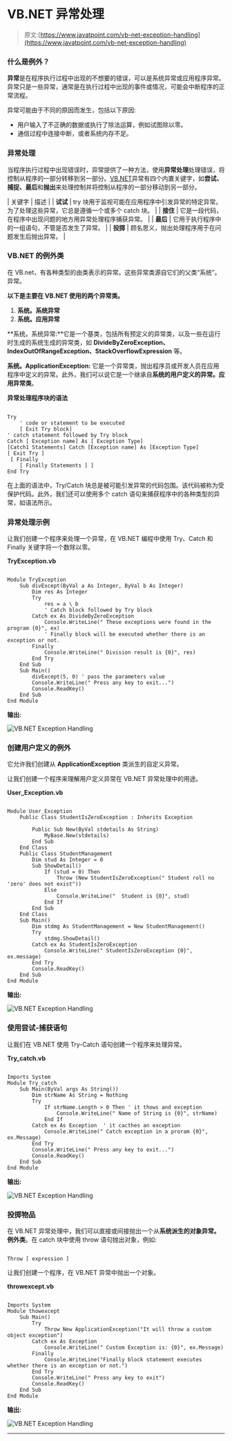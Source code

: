 # VB.NET 异常处理

> 原文:[https://www.javatpoint.com/vb-net-exception-handling](https://www.javatpoint.com/vb-net-exception-handling)

### 什么是例外？

**异常**是在程序执行过程中出现的不想要的错误，可以是系统异常或应用程序异常。异常只是一些异常，通常是在执行过程中出现的事件或情况，可能会中断程序的正常流程。

异常可能由于不同的原因而发生，包括以下原因:

*   用户输入了不正确的数据或执行了除法运算，例如试图除以零。
*   通信过程中连接中断，或者系统内存不足。

### 异常处理

当程序执行过程中出现错误时，异常提供了一种方法，使用**异常处理**处理错误，将控制从程序的一部分转移到另一部分。[VB.NET](https://www.javatpoint.com/vb-net)异常有四个内置关键字，如**尝试、捕捉、最后**和**抛出**来处理控制并将控制从程序的一部分移动到另一部分。

| 关键字 | 描述 |
| **试试** | try 块用于监视可能在应用程序中引发异常的特定异常。为了处理这些异常，它总是遵循一个或多个 catch 块。 |
| **接住** | 它是一段代码，在程序中出现问题的地方用异常处理程序捕获异常。 |
| **最后** | 它用于执行程序中的一组语句，不管是否发生了异常。 |
| **投掷** | 顾名思义，抛出处理程序用于在问题发生后抛出异常。 |

### VB.NET 的例外类

在 VB.net，有各种类型的由类表示的异常。这些异常类源自它们的父类“系统”。异常。

**以下是主要在 VB.NET 使用的两个异常类。**

1.  **系统。系统异常**
2.  **系统。应用异常**

**系统。系统异常:**它是一个基类，包括所有预定义的异常类，以及一些在运行时生成的系统生成的异常类，如 **DivideByZeroException、IndexOutOfRangeException、StackOverflowExpression** 等。

**系统。ApplicationException:** 它是一个异常类，抛出程序员或开发人员在应用程序中定义的异常。此外，我们可以说它是一个继承自**系统的用户定义的异常。应用异常类**。

**异常处理程序块的语法**

```

Try
	' code or statement to be executed
	[ Exit Try block]
' catch statement followed by Try block
Catch [ Exception name] As [ Exception Type] 
[Catch1 Statements] Catch [Exception name] As [Exception Type]
[ Exit Try ]
 [ Finally
	[ Finally Statements ] ]
End Try

```

在上面的语法中，Try/Catch 块总是被可能引发异常的代码包围。该代码被称为受保护代码。此外，我们还可以使用多个 catch 语句来捕获程序中的各种类型的异常，如语法所示。

### 异常处理示例

让我们创建一个程序来处理一个异常，在 VB.NET 编程中使用 Try、Catch 和 Finally 关键字将一个数除以零。

**TryException.vb**

```

Module TryException
    Sub divExcept(ByVal a As Integer, ByVal b As Integer)
        Dim res As Integer
        Try
            res = a \ b
            ' Catch block followed by Try block
        Catch ex As DivideByZeroException
            Console.WriteLine(" These exceptions were found in the program {0}", ex)
            ' Finally block will be executed whether there is an exception or not.
        Finally
            Console.WriteLine(" Division result is {0}", res)
        End Try
    End Sub
    Sub Main()
        divExcept(5, 0) ' pass the parameters value
        Console.WriteLine(" Press any key to exit...")
        Console.ReadKey()
    End Sub
End Module

```

**输出:**

![VB.NET Exception Handling](img/e7e64431447f826671cee550c5a42db3.png)

### 创建用户定义的例外

它允许我们创建从 **ApplicationException** 类派生的自定义异常。

让我们创建一个程序来理解用户定义异常在 VB.NET 异常处理中的用途。

**User_Exception.vb**

```

Module User_Exception
    Public Class StudentIsZeroException : Inherits Exception

        Public Sub New(ByVal stdetails As String)
            MyBase.New(stdetails)
        End Sub
    End Class
    Public Class StudentManagement
        Dim stud As Integer = 0
        Sub ShowDetail()
            If (stud = 0) Then
                Throw (New StudentIsZeroException(" Student roll no 'zero' does not exist"))
            Else
                Console.WriteLine("  Student is {0}", stud)
            End If
        End Sub
    End Class
    Sub Main()
        Dim stdmg As StudentManagement = New StudentManagement()
        Try
            stdmg.ShowDetail()
        Catch ex As StudentIsZeroException
            Console.WriteLine(" StudentIsZeroException {0}", ex.message)
        End Try
        Console.ReadKey()
    End Sub
End Module

```

**输出:**

![VB.NET Exception Handling](img/acf4c9a49c74d9cd41511f6c87d750e1.png)

### 使用尝试-捕获语句

让我们在 VB.NET 使用 Try-Catch 语句创建一个程序来处理异常。

**Try_catch.vb**

```

Imports System
Module Try_catch
    Sub Main(ByVal args As String())
        Dim strName As String = Nothing
        Try
            If strName.Length > 0 Then ' it thows and exception
                Console.WriteLine(" Name of String is {0}", strName)
            End If
        Catch ex As Exception  ' it cacthes an exception
            Console.WriteLine(" Catch exception in a proram {0}", ex.Message)
        End Try
        Console.WriteLine(" Press any key to exit...")
        Console.ReadKey()
    End Sub
End Module

```

**输出:**

![VB.NET Exception Handling](img/c4d70d5d22a9c1cfc8c9c2952ff7b734.png)

### 投掷物品

在 VB.NET 异常处理中，我们可以直接或间接抛出一个从**系统派生的对象异常。例外类**。在 catch 块中使用 throw 语句抛出对象，例如:

```

Throw [ expression ]

```

让我们创建一个程序，在 VB.NET 异常中抛出一个对象。

**throwexcept.vb**

```

Imports System
Module thowexcept
    Sub Main()
        Try
            Throw New ApplicationException("It will throw a custom object exception")
        Catch ex As Exception
            Console.WriteLine(" Custom Exception is: {0}", ex.Message)
        Finally
            Console.WriteLine("Finally block statement executes whether there is an exception or not.")
        End Try
        Console.WriteLine(" Press any key to exit")
        Console.ReadKey()
    End Sub
End Module

```

**输出:**

![VB.NET Exception Handling](img/9cf78bc984409ef1839aa312243d7dbb.png)

* * *